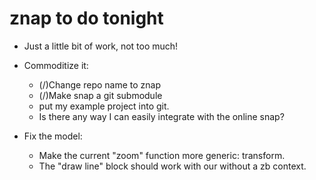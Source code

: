 # znap to do tonight 

* Just a little bit of work, not too much!
* Commoditize it:
    * (/)Change repo name to znap
    * (/)Make snap a git submodule
    * put my example project into git.
    * Is there any way I can easily integrate with the online snap?

* Fix the model:
    * Make the current "zoom" function more generic: transform.
    * The "draw line" block should work with our without a zb context.




